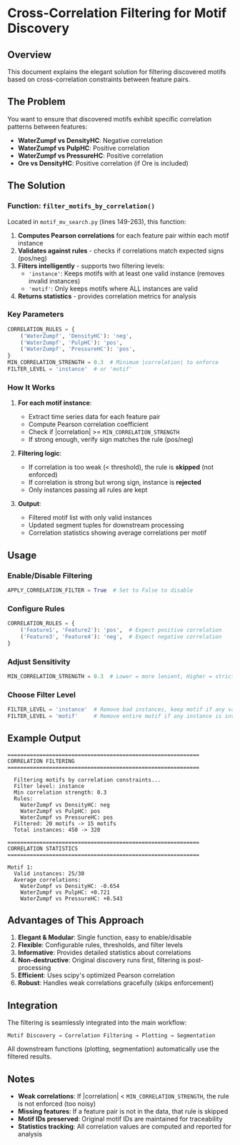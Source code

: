 # Cross-Correlation Filtering for Motif Discovery

## Overview

This document explains the elegant solution for filtering discovered motifs based on cross-correlation constraints between feature pairs.

## The Problem

You want to ensure that discovered motifs exhibit specific correlation patterns between features:
- **WaterZumpf vs DensityHC**: Negative correlation
- **WaterZumpf vs PulpHC**: Positive correlation  
- **WaterZumpf vs PressureHC**: Positive correlation
- **Ore vs DensityHC**: Positive correlation (if Ore is included)

## The Solution

### Function: `filter_motifs_by_correlation()`

Located in `motif_mv_search.py` (lines 149-263), this function:

1. **Computes Pearson correlations** for each feature pair within each motif instance
2. **Validates against rules** - checks if correlations match expected signs (pos/neg)
3. **Filters intelligently** - supports two filtering levels:
   - `'instance'`: Keeps motifs with at least one valid instance (removes invalid instances)
   - `'motif'`: Only keeps motifs where ALL instances are valid
4. **Returns statistics** - provides correlation metrics for analysis

### Key Parameters

```python
CORRELATION_RULES = {
    ('WaterZumpf', 'DensityHC'): 'neg',
    ('WaterZumpf', 'PulpHC'): 'pos',
    ('WaterZumpf', 'PressureHC'): 'pos',
}
MIN_CORRELATION_STRENGTH = 0.3  # Minimum |correlation| to enforce
FILTER_LEVEL = 'instance'  # or 'motif'
```

### How It Works

1. **For each motif instance**:
   - Extract time series data for each feature pair
   - Compute Pearson correlation coefficient
   - Check if |correlation| >= `MIN_CORRELATION_STRENGTH`
   - If strong enough, verify sign matches the rule (pos/neg)

2. **Filtering logic**:
   - If correlation is too weak (< threshold), the rule is **skipped** (not enforced)
   - If correlation is strong but wrong sign, instance is **rejected**
   - Only instances passing all rules are kept

3. **Output**:
   - Filtered motif list with only valid instances
   - Updated segment tuples for downstream processing
   - Correlation statistics showing average correlations per motif

## Usage

### Enable/Disable Filtering

```python
APPLY_CORRELATION_FILTER = True  # Set to False to disable
```

### Configure Rules

```python
CORRELATION_RULES = {
    ('Feature1', 'Feature2'): 'pos',  # Expect positive correlation
    ('Feature3', 'Feature4'): 'neg',  # Expect negative correlation
}
```

### Adjust Sensitivity

```python
MIN_CORRELATION_STRENGTH = 0.3  # Lower = more lenient, Higher = stricter
```

### Choose Filter Level

```python
FILTER_LEVEL = 'instance'  # Remove bad instances, keep motif if any valid
FILTER_LEVEL = 'motif'     # Remove entire motif if any instance is invalid
```

## Example Output

```
============================================================
CORRELATION FILTERING
============================================================

  Filtering motifs by correlation constraints...
  Filter level: instance
  Min correlation strength: 0.3
  Rules:
    WaterZumpf vs DensityHC: neg
    WaterZumpf vs PulpHC: pos
    WaterZumpf vs PressureHC: pos
  Filtered: 20 motifs -> 15 motifs
  Total instances: 450 -> 320

============================================================
CORRELATION STATISTICS
============================================================

Motif 1:
  Valid instances: 25/30
  Average correlations:
    WaterZumpf vs DensityHC: -0.654
    WaterZumpf vs PulpHC: +0.721
    WaterZumpf vs PressureHC: +0.543
```

## Advantages of This Approach

1. **Elegant & Modular**: Single function, easy to enable/disable
2. **Flexible**: Configurable rules, thresholds, and filter levels
3. **Informative**: Provides detailed statistics about correlations
4. **Non-destructive**: Original discovery runs first, filtering is post-processing
5. **Efficient**: Uses scipy's optimized Pearson correlation
6. **Robust**: Handles weak correlations gracefully (skips enforcement)

## Integration

The filtering is seamlessly integrated into the main workflow:

```
Motif Discovery → Correlation Filtering → Plotting → Segmentation
```

All downstream functions (plotting, segmentation) automatically use the filtered results.

## Notes

- **Weak correlations**: If |correlation| < `MIN_CORRELATION_STRENGTH`, the rule is not enforced (too noisy)
- **Missing features**: If a feature pair is not in the data, that rule is skipped
- **Motif IDs preserved**: Original motif IDs are maintained for traceability
- **Statistics tracking**: All correlation values are computed and reported for analysis
